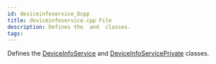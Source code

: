 ```yaml
---
id: deviceinfoservice_8cpp
title: deviceinfoservice.cpp File
description: Defines the  and  classes.
tags:
---
```

Defines the [DeviceInfoService](classDeviceInfoService) and [DeviceInfoServicePrivate](classDeviceInfoServicePrivate) classes.
